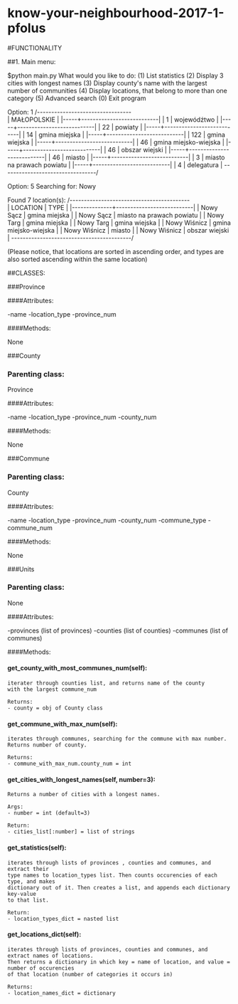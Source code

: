 # know-your-neighbourhood-2017-1-pfolus

#FUNCTIONALITY


##1. Main menu:

$python main.py
What would you like to do:
   (1) List statistics
   (2) Display 3 cities with longest names
   (3) Display county's name with the largest number of communities
   (4) Display locations, that belong to more than one category
   (5) Advanced search
   (0) Exit program

Option: 1
/---------------------------------\
|       MAŁOPOLSKIE               |
|-----+---------------------------|
|   1 | wojewódźtwo               |
|-----+---------------------------|
|  22 | powiaty                   |
|-----+---------------------------|
|  14 | gmina miejska             |
|-----+---------------------------|
| 122 | gmina wiejska             |
|-----+---------------------------|
|  46 | gmina miejsko-wiejska     |
|-----+---------------------------|
|  46 | obszar wiejski            |
|-----+---------------------------|
|  46 | miasto                    |
|-----+---------------------------|
|   3 | miasto na prawach powiatu |
|-----+---------------------------|
|   4 | delegatura                |
\---------------------------------/

Option:  5
Searching for: Nowy

Found 7 location(s):
/------------------------------------------\
| LOCATION     | TYPE                      |
|--------------+---------------------------|
| Nowy Sącz    | gmina miejska             |
| Nowy Sącz    | miasto na prawach powiatu |
| Nowy Targ    | gmina miejska             |
| Nowy Targ    | gmina wiejska             |
| Nowy Wiśnicz | gmina miejsko-wiejska     |
| Nowy Wiśnicz | miasto                    |
| Nowy Wiśnicz | obszar wiejski            |
\------------------------------------------/

(Please notice, that locations are sorted in ascending order, and types are also sorted ascending within the same location)


##CLASSES:

###Province

####Attributes:

-name
-location_type
-province_num

####Methods:

None

###County

### Parenting class:

Province

####Attributes:

-name
-location_type
-province_num
-county_num

####Methods:

None

###Commune

### Parenting class:

County

####Attributes:

-name
-location_type
-province_num
-county_num
-commune_type
-commune_num

####Methods:

None

###Units

### Parenting class:

None

####Attributes:

-provinces (list of provinces)
-counties (list of counties)
-communes (list of communes)

####Methods:

#### get_county_with_most_communes_num(self):

    iterater through counties list, and returns name of the county
    with the largest commune_num

    Returns:
    - county = obj of County class

#### get_commune_with_max_num(self):

    iterates through communes, searching for the commune with max number.
    Returns number of county.

    Returns:
    - commune_with_max_num.county_num = int

#### get_cities_with_longest_names(self, number=3):

    Returns a number of cities with a longest names.

    Args:
    - number = int (default=3)

    Return:
    - cities_list[:number] = list of strings

#### get_statistics(self):

    iterates through lists of provinces , counties and communes, and extract their
    type names to location_types list. Then counts occurencies of each type, and makes
    dictionary out of it. Then creates a list, and appends each dictionary key-value
    to that list.

    Return:
    - location_types_dict = nasted list

#### get_locations_dict(self):

    iterates through lists of provinces, counties and communes, and extract names of locations.
    Then returns a dictionary in which key = name of location, and value = number of occurencies
    of that location (number of categories it occurs in)

    Returns:
    - location_names_dict = dictionary
